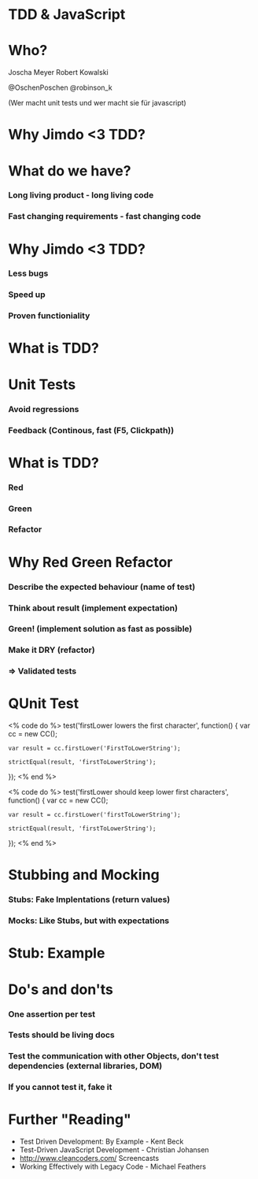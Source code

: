 TDD & JavaScript
===

Who?
===

Joscha Meyer
Robert Kowalski

@OschenPoschen
@robinson_k

(Wer macht unit tests und wer macht sie für javascript)

Why Jimdo <3 TDD?
===

What do we have?
===

### Long living product - long living code

### Fast changing requirements - fast changing code


Why Jimdo <3 TDD?
===

### Less bugs

### Speed up

### Proven functioniality


What is TDD?
===

Unit Tests
===

### Avoid regressions

### Feedback (Continous, fast (F5, Clickpath))


What is TDD?
===

### Red

### Green

### Refactor

Why Red Green Refactor
===

### Describe the expected behaviour (name of test)

### Think about result (implement expectation)

### Green! (implement solution as fast as possible)

### Make it DRY (refactor)

### => Validated tests

QUnit Test
===

<% code do %>
test('firstLower lowers the first character', function() {
    var cc = new CC();

    var result = cc.firstLower('FirstToLowerString');

    strictEqual(result, 'firstToLowerString');
});
<% end %>

<% code do %>
test('firstLower should keep lower first characters', function() {
    var cc = new CC();

    var result = cc.firstLower('firstToLowerString');

    strictEqual(result, 'firstToLowerString');
});
<% end %>

Stubbing and Mocking
===

### Stubs: Fake Implentations (return values)

### Mocks: Like Stubs, but with expectations

Stub: Example
===


Do's and don'ts
===

### One assertion per test

### Tests should be living docs

### Test the communication with other Objects, don't test dependencies (external libraries, DOM)

### If you cannot test it, fake it

Further "Reading"
===

 * Test Driven Development: By Example - Kent Beck
 * Test-Driven JavaScript Development - Christian Johansen
 * http://www.cleancoders.com/ Screencasts
 * Working Effectively with Legacy Code - Michael Feathers
